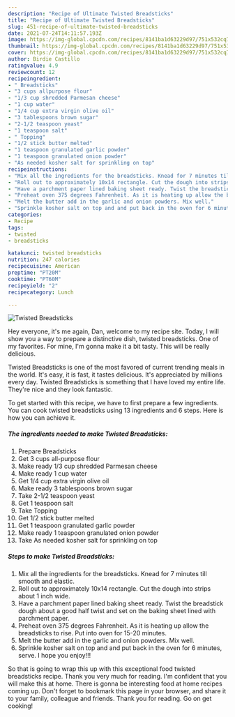 ```yaml
---
description: "Recipe of Ultimate Twisted Breadsticks"
title: "Recipe of Ultimate Twisted Breadsticks"
slug: 451-recipe-of-ultimate-twisted-breadsticks
date: 2021-07-24T14:11:57.193Z
image: https://img-global.cpcdn.com/recipes/8141ba1d63229d97/751x532cq70/twisted-breadsticks-recipe-main-photo.jpg
thumbnail: https://img-global.cpcdn.com/recipes/8141ba1d63229d97/751x532cq70/twisted-breadsticks-recipe-main-photo.jpg
cover: https://img-global.cpcdn.com/recipes/8141ba1d63229d97/751x532cq70/twisted-breadsticks-recipe-main-photo.jpg
author: Birdie Castillo
ratingvalue: 4.9
reviewcount: 12
recipeingredient:
- " Breadsticks"
- "3 cups allpurpose flour"
- "1/3 cup shredded Parmesan cheese"
- "1 cup water"
- "1/4 cup extra virgin olive oil"
- "3 tablespoons brown sugar"
- "2-1/2 teaspoon yeast"
- "1 teaspoon salt"
- " Topping"
- "1/2 stick butter melted"
- "1 teaspoon granulated garlic powder"
- "1 teaspoon granulated onion powder"
- "As needed kosher salt for sprinkling on top"
recipeinstructions:
- "Mix all the ingredients for the breadsticks. Knead for 7 minutes till smooth and elastic."
- "Roll out to approximately 10x14 rectangle. Cut the dough into strips about 1 inch wide."
- "Have a parchment paper lined baking sheet ready. Twist the breadstick dough about a good half twist and set on the baking sheet lined with parchment paper."
- "Preheat oven 375 degrees Fahrenheit. As it is heating up allow the breadsticks to rise. Put into oven for 15-20 minutes."
- "Melt the butter add in the garlic and onion powders. Mix well."
- "Sprinkle kosher salt on top and and put back in the oven for 6 minutes, serve. I hope you enjoy!!!"
categories:
- Recipe
tags:
- twisted
- breadsticks

katakunci: twisted breadsticks 
nutrition: 247 calories
recipecuisine: American
preptime: "PT20M"
cooktime: "PT60M"
recipeyield: "2"
recipecategory: Lunch

---
```



![Twisted Breadsticks](https://img-global.cpcdn.com/recipes/8141ba1d63229d97/751x532cq70/twisted-breadsticks-recipe-main-photo.jpg)

Hey everyone, it's me again, Dan, welcome to my recipe site. Today, I will show you a way to prepare a distinctive dish, twisted breadsticks. One of my favorites. For mine, I'm gonna make it a bit tasty. This will be really delicious.

Twisted Breadsticks is one of the most favored of current trending meals in the world. It's easy, it is fast, it tastes delicious. It's appreciated by millions every day. Twisted Breadsticks is something that I have loved my entire life. They're nice and they look fantastic.




To get started with this recipe, we have to first prepare a few ingredients. You can cook twisted breadsticks using 13 ingredients and 6 steps. Here is how you can achieve it.

<!--inarticleads1-->

##### The ingredients needed to make Twisted Breadsticks:

1. Prepare  Breadsticks
1. Get 3 cups all-purpose flour
1. Make ready 1/3 cup shredded Parmesan cheese
1. Make ready 1 cup water
1. Get 1/4 cup extra virgin olive oil
1. Make ready 3 tablespoons brown sugar
1. Take 2-1/2 teaspoon yeast
1. Get 1 teaspoon salt
1. Take  Topping
1. Get 1/2 stick butter melted
1. Get 1 teaspoon granulated garlic powder
1. Make ready 1 teaspoon granulated onion powder
1. Take As needed kosher salt for sprinkling on top




<!--inarticleads2-->

##### Steps to make Twisted Breadsticks:

1. Mix all the ingredients for the breadsticks. Knead for 7 minutes till smooth and elastic.
1. Roll out to approximately 10x14 rectangle. Cut the dough into strips about 1 inch wide.
1. Have a parchment paper lined baking sheet ready. Twist the breadstick dough about a good half twist and set on the baking sheet lined with parchment paper.
1. Preheat oven 375 degrees Fahrenheit. As it is heating up allow the breadsticks to rise. Put into oven for 15-20 minutes.
1. Melt the butter add in the garlic and onion powders. Mix well.
1. Sprinkle kosher salt on top and and put back in the oven for 6 minutes, serve. I hope you enjoy!!!




So that is going to wrap this up with this exceptional food twisted breadsticks recipe. Thank you very much for reading. I'm confident that you will make this at home. There is gonna be interesting food at home recipes coming up. Don't forget to bookmark this page in your browser, and share it to your family, colleague and friends. Thank you for reading. Go on get cooking!
